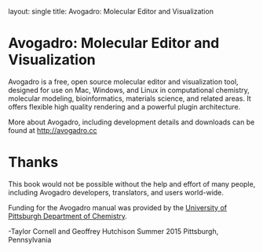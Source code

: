 layout: single 
title: Avogadro: Molecular Editor and Visualization 

# Avogadro: Molecular Editor and Visualization

Avogadro is a free, open source molecular editor and visualization
tool, designed for use on Mac, Windows, and Linux in computational
chemistry, molecular modeling, bioinformatics, materials science, and
related areas. It offers flexible high quality rendering and a
powerful plugin architecture.

More about Avogadro, including development details and downloads can
be found at <http://avogadro.cc>

# Thanks

This book would not be possible without the help and effort of many people, including Avogadro developers, translators, and users world-wide.

Funding for the Avogadro manual was provided by the [University of Pittsburgh Department of Chemistry](http://www.chem.pitt.edu/).

-Taylor Cornell and Geoffrey Hutchison
Summer 2015
Pittsburgh, Pennsylvania
<!--stackedit_data:
eyJoaXN0b3J5IjpbNTE2NDAxNDc4XX0=
-->